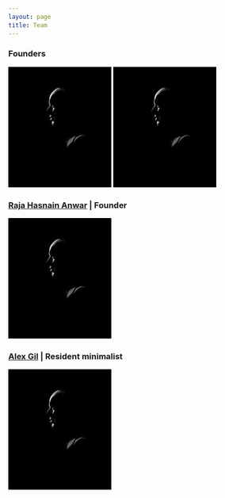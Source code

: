 ```yaml
---
layout: page
title: Team
---
```


### Founders

![alt-text-1](images/team_member.jpg "title-1") ![alt-text-2](images/team_member.jpg "title-2")


### [Raja Hasnain Anwar](https://rhasnainanwar.github.io/) | Founder

![Raja](images/team_member.jpg)

### [Alex Gil](http://www.elotroalex.com/) | Resident minimalist
 
![Drag Racing](images/team_member.jpg)











